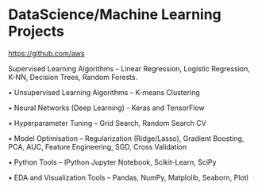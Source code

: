 # DataScience/Machine Learning Projects
https://github.com/aws

Supervised Learning Algorithms – Linear Regression, Logistic Regression, K-NN, Decision Trees, Random Forests.

• Unsupervised Learning Algorithms – K-means Clustering

• Neural Networks (Deep Learning) - Keras and TensorFlow

• Hyperparameter Tuning – Grid Search, Random Search CV

• Model Optimisation – Regularization (Ridge/Lasso), Gradient Boosting, PCA, AUC, Feature Engineering, SGD, Cross Validation

• Python Tools – IPython Jupyter Notebook, Scikit-Learn, SciPy

• EDA and Visualization Tools – Pandas, NumPy, Matplolib, Seaborn, Plotl
